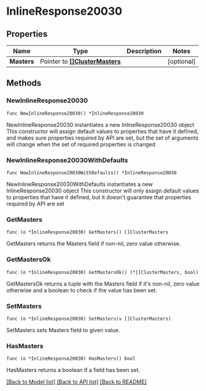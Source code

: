 # InlineResponse20030

## Properties

Name | Type | Description | Notes
------------ | ------------- | ------------- | -------------
**Masters** | Pointer to [**[]ClusterMasters**](ClusterMasters.md) |  | [optional] 

## Methods

### NewInlineResponse20030

`func NewInlineResponse20030() *InlineResponse20030`

NewInlineResponse20030 instantiates a new InlineResponse20030 object
This constructor will assign default values to properties that have it defined,
and makes sure properties required by API are set, but the set of arguments
will change when the set of required properties is changed

### NewInlineResponse20030WithDefaults

`func NewInlineResponse20030WithDefaults() *InlineResponse20030`

NewInlineResponse20030WithDefaults instantiates a new InlineResponse20030 object
This constructor will only assign default values to properties that have it defined,
but it doesn't guarantee that properties required by API are set

### GetMasters

`func (o *InlineResponse20030) GetMasters() []ClusterMasters`

GetMasters returns the Masters field if non-nil, zero value otherwise.

### GetMastersOk

`func (o *InlineResponse20030) GetMastersOk() (*[]ClusterMasters, bool)`

GetMastersOk returns a tuple with the Masters field if it's non-nil, zero value otherwise
and a boolean to check if the value has been set.

### SetMasters

`func (o *InlineResponse20030) SetMasters(v []ClusterMasters)`

SetMasters sets Masters field to given value.

### HasMasters

`func (o *InlineResponse20030) HasMasters() bool`

HasMasters returns a boolean if a field has been set.


[[Back to Model list]](../README.md#documentation-for-models) [[Back to API list]](../README.md#documentation-for-api-endpoints) [[Back to README]](../README.md)


